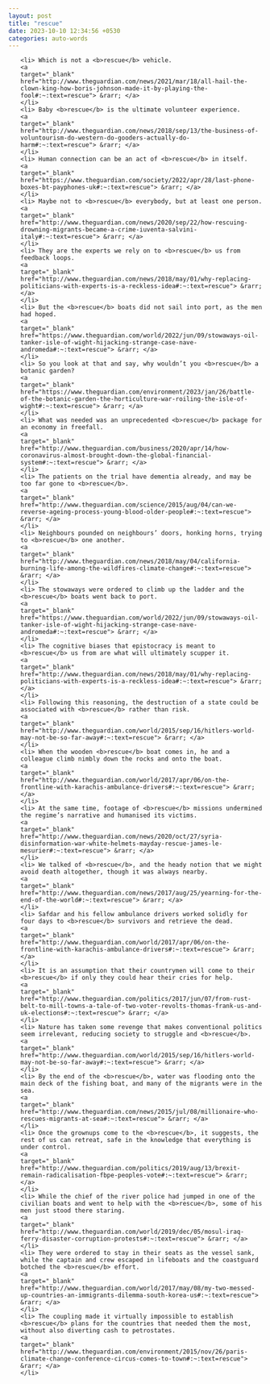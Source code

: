 ```yaml
---
layout: post
title: "rescue"
date: 2023-10-10 12:34:56 +0530
categories: auto-words
---
```

<ol>

    <li> Which is not a <b>rescue</b> vehicle.
    <a 
    target="_blank" 
    href="http://www.theguardian.com/news/2021/mar/18/all-hail-the-clown-king-how-boris-johnson-made-it-by-playing-the-fool#:~:text=rescue"> &rarr; </a>
    </li>
    <li> Baby <b>rescue</b> is the ultimate volunteer experience.
    <a 
    target="_blank" 
    href="http://www.theguardian.com/news/2018/sep/13/the-business-of-voluntourism-do-western-do-gooders-actually-do-harm#:~:text=rescue"> &rarr; </a>
    </li>
    <li> Human connection can be an act of <b>rescue</b> in itself.
    <a 
    target="_blank" 
    href="https://www.theguardian.com/society/2022/apr/28/last-phone-boxes-bt-payphones-uk#:~:text=rescue"> &rarr; </a>
    </li>
    <li> Maybe not to <b>rescue</b> everybody, but at least one person.
    <a 
    target="_blank" 
    href="http://www.theguardian.com/news/2020/sep/22/how-rescuing-drowning-migrants-became-a-crime-iuventa-salvini-italy#:~:text=rescue"> &rarr; </a>
    </li>
    <li> They are the experts we rely on to <b>rescue</b> us from feedback loops.
    <a 
    target="_blank" 
    href="http://www.theguardian.com/news/2018/may/01/why-replacing-politicians-with-experts-is-a-reckless-idea#:~:text=rescue"> &rarr; </a>
    </li>
    <li> But the <b>rescue</b> boats did not sail into port, as the men had hoped.
    <a 
    target="_blank" 
    href="https://www.theguardian.com/world/2022/jun/09/stowaways-oil-tanker-isle-of-wight-hijacking-strange-case-nave-andromeda#:~:text=rescue"> &rarr; </a>
    </li>
    <li> So you look at that and say, why wouldn’t you <b>rescue</b> a botanic garden?
    <a 
    target="_blank" 
    href="https://www.theguardian.com/environment/2023/jan/26/battle-of-the-botanic-garden-the-horticulture-war-roiling-the-isle-of-wight#:~:text=rescue"> &rarr; </a>
    </li>
    <li> What was needed was an unprecedented <b>rescue</b> package for an economy in freefall.
    <a 
    target="_blank" 
    href="http://www.theguardian.com/business/2020/apr/14/how-coronavirus-almost-brought-down-the-global-financial-system#:~:text=rescue"> &rarr; </a>
    </li>
    <li> The patients on the trial have dementia already, and may be too far gone to <b>rescue</b>.
    <a 
    target="_blank" 
    href="http://www.theguardian.com/science/2015/aug/04/can-we-reverse-ageing-process-young-blood-older-people#:~:text=rescue"> &rarr; </a>
    </li>
    <li> Neighbours pounded on neighbours’ doors, honking horns, trying to <b>rescue</b> one another.
    <a 
    target="_blank" 
    href="http://www.theguardian.com/news/2018/may/04/california-burning-life-among-the-wildfires-climate-change#:~:text=rescue"> &rarr; </a>
    </li>
    <li> The stowaways were ordered to climb up the ladder and the <b>rescue</b> boats went back to port.
    <a 
    target="_blank" 
    href="https://www.theguardian.com/world/2022/jun/09/stowaways-oil-tanker-isle-of-wight-hijacking-strange-case-nave-andromeda#:~:text=rescue"> &rarr; </a>
    </li>
    <li> The cognitive biases that epistocracy is meant to <b>rescue</b> us from are what will ultimately scupper it.
    <a 
    target="_blank" 
    href="http://www.theguardian.com/news/2018/may/01/why-replacing-politicians-with-experts-is-a-reckless-idea#:~:text=rescue"> &rarr; </a>
    </li>
    <li> Following this reasoning, the destruction of a state could be associated with <b>rescue</b> rather than risk.
    <a 
    target="_blank" 
    href="http://www.theguardian.com/world/2015/sep/16/hitlers-world-may-not-be-so-far-away#:~:text=rescue"> &rarr; </a>
    </li>
    <li> When the wooden <b>rescue</b> boat comes in, he and a colleague climb nimbly down the rocks and onto the boat.
    <a 
    target="_blank" 
    href="http://www.theguardian.com/world/2017/apr/06/on-the-frontline-with-karachis-ambulance-drivers#:~:text=rescue"> &rarr; </a>
    </li>
    <li> At the same time, footage of <b>rescue</b> missions undermined the regime’s narrative and humanised its victims.
    <a 
    target="_blank" 
    href="http://www.theguardian.com/news/2020/oct/27/syria-disinformation-war-white-helmets-mayday-rescue-james-le-mesurier#:~:text=rescue"> &rarr; </a>
    </li>
    <li> We talked of <b>rescue</b>, and the heady notion that we might avoid death altogether, though it was always nearby.
    <a 
    target="_blank" 
    href="http://www.theguardian.com/news/2017/aug/25/yearning-for-the-end-of-the-world#:~:text=rescue"> &rarr; </a>
    </li>
    <li> Safdar and his fellow ambulance drivers worked solidly for four days to <b>rescue</b> survivors and retrieve the dead.
    <a 
    target="_blank" 
    href="http://www.theguardian.com/world/2017/apr/06/on-the-frontline-with-karachis-ambulance-drivers#:~:text=rescue"> &rarr; </a>
    </li>
    <li> It is an assumption that their countrymen will come to their <b>rescue</b> if only they could hear their cries for help.
    <a 
    target="_blank" 
    href="http://www.theguardian.com/politics/2017/jun/07/from-rust-belt-to-mill-towns-a-tale-of-two-voter-revolts-thomas-frank-us-and-uk-elections#:~:text=rescue"> &rarr; </a>
    </li>
    <li> Nature has taken some revenge that makes conventional politics seem irrelevant, reducing society to struggle and <b>rescue</b>.
    <a 
    target="_blank" 
    href="http://www.theguardian.com/world/2015/sep/16/hitlers-world-may-not-be-so-far-away#:~:text=rescue"> &rarr; </a>
    </li>
    <li> By the end of the <b>rescue</b>, water was flooding onto the main deck of the fishing boat, and many of the migrants were in the sea.
    <a 
    target="_blank" 
    href="http://www.theguardian.com/news/2015/jul/08/millionaire-who-rescues-migrants-at-sea#:~:text=rescue"> &rarr; </a>
    </li>
    <li> Once the grownups come to the <b>rescue</b>, it suggests, the rest of us can retreat, safe in the knowledge that everything is under control.
    <a 
    target="_blank" 
    href="http://www.theguardian.com/politics/2019/aug/13/brexit-remain-radicalisation-fbpe-peoples-vote#:~:text=rescue"> &rarr; </a>
    </li>
    <li> While the chief of the river police had jumped in one of the civilian boats and went to help with the <b>rescue</b>, some of his men just stood there staring.
    <a 
    target="_blank" 
    href="http://www.theguardian.com/world/2019/dec/05/mosul-iraq-ferry-disaster-corruption-protests#:~:text=rescue"> &rarr; </a>
    </li>
    <li> They were ordered to stay in their seats as the vessel sank, while the captain and crew escaped in lifeboats and the coastguard botched the <b>rescue</b> effort.
    <a 
    target="_blank" 
    href="http://www.theguardian.com/world/2017/may/08/my-two-messed-up-countries-an-immigrants-dilemma-south-korea-us#:~:text=rescue"> &rarr; </a>
    </li>
    <li> The coupling made it virtually impossible to establish <b>rescue</b> plans for the countries that needed them the most, without also diverting cash to petrostates.
    <a 
    target="_blank" 
    href="http://www.theguardian.com/environment/2015/nov/26/paris-climate-change-conference-circus-comes-to-town#:~:text=rescue"> &rarr; </a>
    </li>